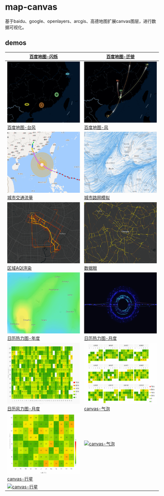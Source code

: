 <!--
 * @Author: your name
 * @Date: 2017-03-15 21:36:45
 * @LastEditTime: 2021-04-12 23:50:26
 * @LastEditors: Please set LastEditors
 * @Description: In User Settings Edit
 * @FilePath: \map-canvas\README.md
-->
# map-canvas
基于baidu、google、openlayers、arcgis、高德地图扩展canvas图层，进行数据可视化。

## demos
|   [百度地图-闪烁](https://kobef08.github.io/map-canvas/examples/baidu-map-flashmarker.html)  |  [百度地图-迁徙](https://kobef08.github.io/map-canvas/examples/baidu-map-move.html) |
|  ----   | ----  |
| <a href="https://kobef08.github.io/map-canvas/examples/baidu-map-flashmarker.html" target="_blank"><img src="./asset/001.gif" width = "300" height = "200" alt="百度地图-闪烁" align=center /></a>  | <a href="https://kobef08.github.io/map-canvas/examples/baidu-map-move.html" target="_blank"><img src="./asset/002.gif" width = "300" height = "200" alt="百度地图-迁徙" align=center /></a>  | 
| [百度地图-台风](https://kobef08.github.io/map-canvas/examples/baidu-map-typhoon.html)  | [百度地图-风](https://kobef08.github.io/map-canvas/examples/baidu-map-wind.html) |
|  <a href="https://kobef08.github.io/map-canvas/examples/baidu-map-typhoon.html" target="_blank"><img src="./asset/003.gif" width = "300" height = "200" alt="百度地图-台风" align=center /></a>   | <a href="https://kobef08.github.io/map-canvas/examples/baidu-map-wind.html" target="_blank"><img src="./asset/004.gif" width = "300" height = "200" alt="百度地图-风" align=center /></a>  |
|   [城市交通流量](https://kobef08.github.io/map-canvas/examples/arcgis-map-move.html)  |  [城市路网模拟](https://kobef08.github.io/map-canvas/examples/arcgis-map-road.html) |
|  <a href="https://kobef08.github.io/map-canvas/examples/arcgis-map-move.html" target="_blank"><img src="./asset/005.gif" width = "300" height = "200" alt="城市交通流量" align=center /></a>   | <a href="https://kobef08.github.io/map-canvas/examples/arcgis-map-road.html" target="_blank"><img src="./asset/006.gif" width = "300" height = "200" alt="城市路网模拟" align=center /></a>  |
|  [区域AQI渲染](https://kobef08.github.io/dazv/examples/arcgis-map-temperature.html)   | [数据眼](https://kobef08.github.io/dazv/examples/canvas-dataEye.html)  |
|  <a href="https://kobef08.github.io/map-canvas/examples/arcgis-map-temperature.html" target="_blank"><img src="./asset/007.gif" width = "300" height = "200" alt="区域AQI渲染" align=center /></a>   | <a href="https://kobef08.github.io/map-canvas/examples/canvas-dataEye.html" target="_blank"><img src="./asset/008.gif" width = "300" height = "200" alt="数据眼" align=center /></a>  |
|  [日历热力图-年度](https://kobef08.github.io/dazv/examples/canvas-calendar-year.html)   | [日历热力图-月度](https://kobef08.github.io/dazv/examples/canvas-calendar-month.html)  |
|  <a href="https://kobef08.github.io/dazv/examples/canvas-calendar-year.html" target="_blank"><img src="./asset/010.gif" width = "300" height = "200" alt="日历热力图-年度" align=center /></a>   | <a href="https://kobef08.github.io/dazv/examples/canvas-calendar-month.html" target="_blank"><img src="./asset/011.gif" width = "300" height = "200" alt="日历热力图-月度" align=center /></a>  |
|  [日历风力图-月度](https://kobef08.github.io/dazv/examples/canvas-wind-month.html)   | [canvas-气泡](https://kobef08.github.io/map-canvas/examples/canvas-bubble.html)  |
|  <a href="https://kobef08.github.io/dazv/examples/canvas-wind-month.html" target="_blank"><img src="./asset/012.gif" width = "300" height = "200" alt="日历风力图-月度" align=center /></a>   | <a href="https://kobef08.github.io/map-canvas/examples/canvas-bubble.html" target="_blank"><img src="./asset/canvas-bubble.png" width = "300" height = "200" alt="canvas-气泡" align=center /></a>  |
|  [canvas-行星](https://kobef08.github.io/map-canvas/examples/canvas-planet.html)   |   |
|  <a href="https://kobef08.github.io/map-canvas/examples/canvas-planet.html" target="_blank"><img src="./asset/canvas-planet.png" width = "300" height = "200" alt="canvas-行星" align=center /></a>   |   |